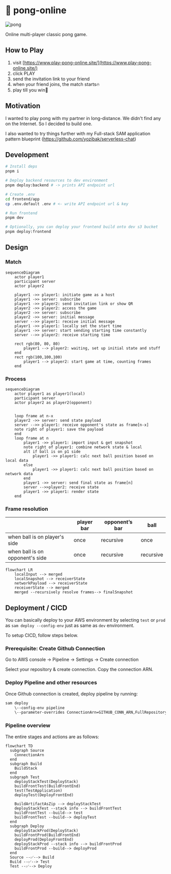 # 🏓 pong-online
![pong](https://github.com/yozibak/pong-online/assets/58211188/71751680-9bfe-437d-b9f9-a759fa18c747)

Online multi-player classic pong game. 

## How to Play

1. visit [https://www.play-pong-online.site/](https://www.play-pong-online.site/)
2. click PLAY
3. send the invitation link to your friend
4. when your friend joins, the match starts🔥
5. play till you win😤

## Motivation

I wanted to play pong with my partner in long-distance. We didn't find any on the Internet. So I decided to build one.

I also wanted to try things further with my Full-stack SAM application pattern blueprint (https://github.com/yozibak/serverless-chat)

## Development

```sh
# Install deps
pnpm i

# Deploy backend resources to dev environment
pnpm deploy:backend # -> prints API endpoint url

# Create .env
cd frontend/app
cp .env.default .env # <- write API endpoint url & key

# Run frontend
pnpm dev

# Optionally, you can deploy your frontend build onto dev s3 bucket
pnpm deploy:frontend
```

## Design

### Match

```mermaid
sequenceDiagram
	actor player1
	participant server
	actor player2
	
	player1 ->> player1: initiate game as a host
	player1 ->> server: subscribe
	player1 ->> player2: send invitation link or show QR
	player2 ->> player2: access the game
	player2 ->> server: subscribe
	player2 ->> server: initial message
	server -->> player1: receive initial message
	player1 ->> player1: locally set the start time
	player1 ->> server: start sending starting time constantly
	server -->> player2: receive starting time
	
	rect rgb(80, 80, 80)
		player1 --> player2: waiting, set up initial state and stuff
	end
	rect rgb(100,100,100)
		player1 --> player2: start game at time, counting frames
	end
```

### Process

```mermaid
sequenceDiagram
	actor player1 as player1(local)
	participant server
	actor player2 as player2(opponent)
	

	loop frame at n-x
	player2 ->> server: send state payload
	server -->> player1: receive opponent's state as frame[n-x]
	note right of player1: save the payload
	end
	loop frame at n
		player1 ->> player1: import input & get snapshot
		note right of player1: combine network state & local
		alt if ball is on p1 side 
			player1 ->> player1: calc next ball position based on local data
		else
			player1 ->> player1: calc next ball position based on network data
		end
		player1 ->> server: send final state as frame[n]
		server -->>player2: receive state
		player1 ->> player1: render state
	end
```

### Frame resolution

|  | player bar | opponent’s bar | ball |
| --- | --- | --- | --- |
| when ball is on player's side | once | recursive | once |
| when ball is on opponent's side | once | recursive | recursive |

```mermaid
flowchart LR
	localInput --> merged
	localSnapshot --> receiverState
	networkPayload --> receiverState
	receiverState --> merged
	merged --recursively resolve frames--> finalSnapshot
```



## Deployment / CICD

You can basically deploy to your AWS environment by selecting `test` or `prod` as `sam deploy --config-env` just as same as `dev` environment.

To setup CICD, follow steps below. 

### Prerequisite: Create Github Connection

Go to AWS console -> Pipeline -> Settings -> Create connection

Select your repository & create connection. Copy the connection ARN. 

### Deploy Pipeline and other resources

Once Github connection is created, deploy pipeline by running:

```sh
sam deploy 
    \--config-env pipeline 
    \--parameter-overrides ConnectionArn=GITHUB_CONN_ARN,FullRepositoryId=<username>/<repository_name>
```

### Pipeline overview

The entire stages and actions are as follows:

```mermaid
flowchart TD
  subgraph Source
    ConnectionArn
  end
  subgraph Build
    BuildStack
  end
  subgraph Test
    deployStackTest(DeployStack)
    buildFrontTest(BuildFrontEnd)
    test(TestApplication)
    deployTest(DeployFrontEnd)
    
    BuildArtifactAsZip --> deployStackTest
    deployStackTest --stack info --> buildFrontTest
    buildFrontTest --build--> test
    buildFrontTest --build--> deployTest
  end
  subgraph Deploy
    deployStackProd(DeployStack)
    buildFrontProd(BuildFrontEnd)
    deployProd(DeployFrontEnd)
    deployStackProd --stack info --> buildFrontProd
    buildFrontProd --build--> deployProd
  end
  Source --✅--> Build
  Build --✅--> Test
  Test --✅--> Deploy
```
